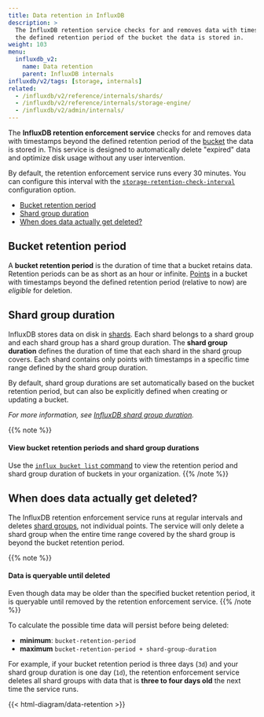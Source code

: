 ```yaml
---
title: Data retention in InfluxDB
description: >
  The InfluxDB retention service checks for and removes data with timestamps beyond
  the defined retention period of the bucket the data is stored in.
weight: 103
menu:
  influxdb_v2:
    name: Data retention
    parent: InfluxDB internals
influxdb/v2/tags: [storage, internals]
related: 
  - /influxdb/v2/reference/internals/shards/
  - /influxdb/v2/reference/internals/storage-engine/
  - /influxdb/v2/admin/internals/
---
```


The **InfluxDB retention enforcement service** checks for and removes data with
timestamps beyond the defined retention period of the
[bucket](/influxdb/v2/reference/glossary/#bucket) the data is stored in.
This service is designed to automatically delete "expired" data and optimize disk
usage without any user intervention.

By default, the retention enforcement service runs every 30 minutes.
You can
configure this interval with the
[`storage-retention-check-interval`](/influxdb/v2/reference/config-options/#storage-retention-check-interval)
configuration option.

- [Bucket retention period](#bucket-retention-period)
- [Shard group duration](#shard-group-duration)
- [When does data actually get deleted?](#when-does-data-actually-get-deleted)

## Bucket retention period
A **bucket retention period** is the duration of time that a bucket retains data.
Retention periods can be as short as an hour or infinite.
[Points](/influxdb/v2/reference/glossary/#point) in a bucket with timestamps
beyond the defined retention period (relative to now) are _eligible_ for deletion.

## Shard group duration
InfluxDB stores data on disk in [shards](/influxdb/v2/reference/glossary/#shard).
Each shard belongs to a shard group and each shard group has a shard group duration.
The **shard group duration** defines the duration of time that each
shard in the shard group covers.
Each shard contains only points with timestamps in a specific time range defined
by the shard group duration.

By default, shard group durations are set automatically based on the bucket retention
period, but can also be explicitly defined when creating or updating a bucket.

_For more information, see [InfluxDB shard group duration](/influxdb/v2/reference/internals/shards/#shard-group-duration)._

{{% note %}}
#### View bucket retention periods and shard group durations
Use the [`influx bucket list` command](/influxdb/v2/reference/cli/influx/bucket/list/)
to view the retention period and shard group duration of buckets in your organization.
{{% /note %}}

## When does data actually get deleted?
The InfluxDB retention enforcement service runs at regular intervals and deletes
[shard groups](/influxdb/v2/reference/internals/shards/#shard-groups), not individual points.
The service will only delete a shard group when the entire time range covered by
the shard group is beyond the bucket retention period.

{{% note %}}
#### Data is queryable until deleted
Even though data may be older than the specified bucket retention period,
it is queryable until removed by the retention enforcement service.
{{% /note %}}

To calculate the possible time data will persist before being deleted:

- **minimum**: `bucket-retention-period`
- **maximum** `bucket-retention-period + shard-group-duration`

For example, if your bucket retention period is three days (`3d`) and your 
shard group duration is one day (`1d`), the retention enforcement service
deletes all shard groups with data that is **three to four days old** the next
time the service runs.

{{< html-diagram/data-retention >}}
